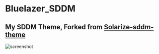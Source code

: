 # Bluelazer_SDDM
## My SDDM Theme, Forked from [Solarize-sddm-theme](https://github.com/MalditoBarbudo/solarized_sddm_theme)

![screenshot](https://user-images.githubusercontent.com/104640155/225871881-53bacb4c-bf12-421f-b659-19e645743797.png)
